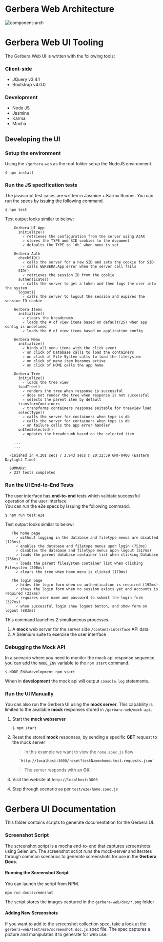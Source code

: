 # Gerbera Web Architecture

![component-arch](./images/gerbera-web.png)

# Gerbera Web UI Tooling

The Gerbera Web UI is written with the following tools:

### Client-side

- JQuery v3.4.1
- Bootstrap v4.0.0


### Development

- Node JS
- Jasmine
- Karma
- Mocha


## Developing the UI

### Setup the environment

Using the `/gerbera-web` as the root folder setup the NodeJS environment.

```
$ npm install

```

### Run the JS specification tests

The javascript test cases are written in Jasmine + Karma Runner.  You can run the specs by issuing the following command.

```
$ npm test
```

Test output looks similar to below:

```
    Gerbera UI App
      initialize()
        ✓ retrieves the configuration from the server using AJAX
        ✓ stores the TYPE and SID cookies to the document
        ✓ defaults the TYPE to `db` when none is set
  
    Gerbera Auth
      checkSID()
        ✓ calls the server for a new SID and sets the cookie for SID
        ✓ calls GERBERA.App.error when the server call fails
      SID()
        ✓ retrieves the session ID from the cookie
      authenticate()
        ✓ calls the server to get a token and then logs the user into the system
      logout()
        ✓ calls the server to logout the session and expires the session ID cookie
  
    Gerbera Items
      initialize()
        ✓ clears the breadcrumb
        ✓ loads the # of view items based on default(25) when app config is undefined
        ✓ loads the # of view items based on application config
  
    Gerbera Menu
      initialize()
        ✓ binds all menu items with the click event
        ✓ on click of Database calls to load the containers
        ✓ on click of File System calls to load the filesystem
        ✓ on click of menu item becomes active
        ✓ on click of HOME calls the app home
  
    Gerbera Tree
      initialize()
        ✓ loads the tree view
      loadTree()
        ✓ renders the tree when response is successful
        ✓ does not render the tree when response is not successful
        ✓ selects the parent item by default
      transformContainers
        ✓ transforms containers response suitable for treeview load
      selectType()
        ✓ calls the server for containers when type is db
        ✓ calls the server for containers when type is db
        ✓ on failure calls the app error handler
      onItemSelected()
        ✓ updates the breadcrumb based on the selected item
  
    ...
    ...
    
  Finished in 4.201 secs / 3.943 secs @ 20:32:59 GMT-0400 (Eastern Daylight Time)
  
  SUMMARY:
  ✔ 237 tests completed

```

### Run the UI End-to-End Tests

The user interface has **end-to-end** tests which validate successful operation of the user interface.  
You can run the e2e specs by issuing the following command.

```
$ npm run test:e2e
```

Test output looks similar to below:

```
   The home page
     ✓ without logging in the database and filetype menus are disabled (123ms)
     ✓ enables the database and filetype menus upon login (753ms)
     ✓ disables the database and filetype menus upon logout (517ms)
     ✓ loads the parent database container list when clicking Database (736ms)
     ✓ loads the parent filesystem container list when clicking Filesystem (200ms)
     ✓ clears the tree when Home menu is clicked (179ms)
 
   The login page
     ✓ hides the login form when no authentication is required (192ms)
     ✓ shows the login form when no session exists yet and accounts is required (237ms)
     ✓ requires user name and password to submit the login form (327ms)
     ✓ when successful login show logout button, and show form on logout (883ms)
```

This command launches 2 simultaneous processes.

1. A **mock** web server for the server side `/content/interface` API data
2. A Selenium suite to exercise the user interface

### Debugging the Mock API

In a scenario where you need to monitor the mock api response sequence, you can add the `NODE_ENV` variable
to the `npm start` command.

```
$ NODE_ENV=development npm start
```

When in **development** the mock api will output `console.log` statements.


### Run the UI Manually

You can also run the Gerbera UI using the **mock server**.  This capability is limited
to the available **mock** responses stored in `/gerbara-web/mock-api`.

1. Start the **mock webserver**

     ```
     $ npm start
     ```
     
2. Reset the stored **mock** responses, by sending a specific **GET** request to the mock server

     > In this example we want to view the `home.spec.js` flow

          `http://localhost:3000/reset?testName=home.test.requests.json`
          
     > The server responds with an **OK**

3. Visit the website at `http://localhost:3000`
4. Step through scenario as per `test/e2e/home.spec.js`

# Gerbera UI Documentation

This folder contains scripts to generate documentation for the Gerbera UI.

### Screenshot Script

The screenshot script is a mocha end-to-end that captures screenshots using Selenium. The screenshot script runs the mock-server and iterates through common scenarios to
generate screenshots for use in the **Gerbera Docs**.

#### Running the Screenshot Script

You can launch the script from NPM.

```shell
npm run doc:screenshot
```

The script stores the images captured in the `gerbera-web/doc/*.png` folder

#### Adding New Screenshots

If you want to add to the screenshot collection spec, take a look
at the `gerbera-web/test/e2e/screenshot.doc.js` spec file.  The spec
captures a picture and manipulates it to generate for web use.



